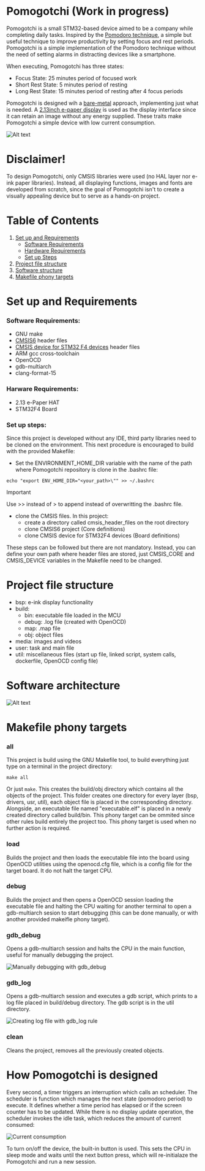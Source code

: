 # Pomogotchi (Work in progress)

Pomogotchi is a small STM32-based device aimed to be a company while completing daily tasks. Inspired by the [Pomodoro technique](https://en.wikipedia.org/wiki/Pomodoro_Technique), a simple but useful technique to improve productivity by setting focus and rest periods.
Pomogotchi is a simple implementation of the Pomodoro technique without the need of setting alarms in distracting devices like a smartphone.

When executing, Pomogotchi has three states: 
- Focus State: 25 minutes period of focused work
- Short Rest State: 5 minutes period of resting
- Long Rest State: 15 minutes period of resting after 4 focus periods

Pomogotchi is designed wih a [bare-metal](https://en.wikipedia.org/wiki/Bare_machine) approach, implementing just what is needed. A [2.13inch e-paper display](https://www.waveshare.com/product/displays/e-paper/2.13inch-e-paper-hat-plus.htm) is used as the display interface since it can retain an image without any energy supplied. These traits make Pomogotchi a simple device with low current consumption.


![Alt text](media/pomogotchiDisplay.jpeg)


# Disclaimer!

To design Pomogotchi, only CMSIS libraries were used (no HAL layer nor e-ink paper libraries). Instead, all displaying functions, images and fonts are developed from scratch, since the goal of Pomogotchi isn't to create a visually appealing device but to serve as a hands-on project.


# Table of Contents

1. [Set up and Requirements](#set-up-and-requirements)
    - [Software Requirements](#software-requirements)
    - [Hardware Requirements](#hardware-requirements)
    - [Set up Steps](#set-up-steps)
2. [Project file structure](#project-file-structure)
3. [Software structure](#software-structure)
4. [Makefile phony targets](#makeifle-phony-targets)


# Set up and Requirements

### Software Requirements:
- GNU make
- [CMSIS6](https://github.com/ARM-software/CMSIS_6) header files
- [CMSIS device for STM32 F4 devices](https://github.com/STMicroelectronics/cmsis_device_f4) header files
- ARM gcc cross-toolchain
- OpenOCD
- gdb-multiarch
- clang-format-15

### Harware Requirements:
- 2.13 e-Paper HAT
- STM32F4 Board

### Set up steps:
Since this project is developed without any IDE, third party libraries need to be cloned on the environment. This next procedure is encouraged to build with the provided Makefile:

- Set the ENVIRONMENT_HOME_DIR variable with the name of the path where Pomogotchi repository is clone in the .bashrc file:

```
echo "export ENV_HOME_DIR="<your_path>\"" >> ~/.bashrc
```
> [!IMPORTANT]
> Use >> instead of > to append instead of overwritting the .bashrc file.

- clone the CMSIS files. In this project:
    - create a directory called cmsis_header_files on the root directory
    - clone CMSIS6 project (Core definitions)
    - clone CMSIS device for STM32F4 devices (Board definitions)

These steps can be followed but there are not mandatory. Instead, you can define your own path where header files are stored, just CMSIS_CORE and CMSIS_DEVICE variables in the Makefile need to be changed. 

# Project file structure

- bsp: e-ink display functionality
- build:
    - bin: executable file loaded in the MCU
    - debug: .log file (created with OpenOCD)
    - map: .map file
    - obj: object files
- media: images and videos
- user: task and main file
- util: miscellaneous files (start up file, linked script, system calls, dockerfile, OpenOCD config file)

# Software architecture

![Alt text](media/softwareStructure.png)


# Makefile phony targets

### all

This project is build using the GNU Makefile tool, to build everything just type on a terminal in the project directory:
```
make all
```
Or just ```make```. This creates the build/obj directory which contains all the objects of the project. This folder creates one directory for every layer (bsp, drivers, usr, util), each object file is placed in the corresponding directory. Alongside, an executable file named "executable.elf" is placed in a newly created directory called build/bin. This phony target can be ommited since other rules build entirely the project too. This phony target is used when no further action is required.

### load

Builds the project and then loads the executable file into the board using OpenOCD utilities using the openocd.cfg file, which is a config file for the target board. It do not halt the target CPU.

### debug

Builds the project and then opens a OpenOCD session loading the executable file and halting the CPU waiting for another terminal to open a gdb-multiarch sesion to start debugging (this can be done manually, or with another provided makeifle phony target).

### gdb_debug

Opens a gdb-multiarch session and halts the CPU in the main function, useful for manually debugging the project.

![Manually debugging with gdb_debug](media/debug.gif)

### gdb_log

Opens a gdb-multiarch session and executes a gdb script, which prints to a log file placed in build/debug directory. The gdb script is in the util directory.

![Creating log file with gdb_log rule](media/debugLog.gif)

### clean

Cleans the project, removes all the previously created objects.


# How Pomogotchi is designed

Every second, a timer triggers an interruption which calls an scheduler. The scheduler is function which manages the next state (pomodoro period) to execute. It defines whether a time period has elapsed or if the screen counter has to be updated. While there is no display update operation, the scheduler invokes the idle task, which reduces the amount of current consumed:

![Current consumption](media/currentConsumption.gif)

To turn on/off the device, the built-in button is used. This sets the CPU in sleep mode and waits until the next button press, which will re-initialaze the Pomogotchi and run a new session.
